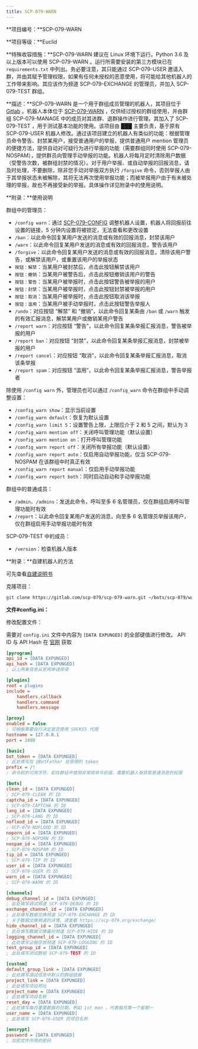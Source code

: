 ```yaml
---
title: SCP-079-WARN
---
```


<link rel="stylesheet" href="/css/chinese.css">

**项目编号：**SCP-079-WARN

**项目等级：**Euclid

**特殊收容措施：**SCP-079-WARN 建议在 Linux 环境下运行。Python 3.6 及以上版本可以使用 SCP-079-WARN 。运行所需要安装的第三方模块已在 `requirements.txt` 中列出。务必要注意，其只能通过 SCP-079-USER 邀请入群，并由其赋予管理权限，如果有任何未授权的恶意使用，将可能给其他机器人的工作带来影响。其应该作为频道 SCP-079-EXCHANGE 的管理员，并加入 SCP-079-TEST 群组。

**描述：**SCP-079-WARN 是一个用于群组成员管理的机器人，其项目位于 <a href="https://gitlab.com/scp-079/scp-079-warn" target="_blank">Gitlab</a> 。机器人本体位于 <a href="https://t.me/SCP_079_WARN_BOT" class="079" target="_blank">SCP-079-WARN</a> ，仅供经过授权的群组使用，并由群组 SCP-079-MANAGE 中的成员对其进群、退群操作进行管理。其加入了 SCP-079-TEST ，用于测试基本功能的使用。该项目由 ███ 主要负责，基于原有 SCP-079-USER 机器人修改。通过该项目建立的机器人有类似的功能：根据管理员命令警告、封禁某用户，接受普通用户的举报，提供普通用户 mention 管理员的便捷方法，提供自动对可疑行为进行举报的功能（需要群组同时使用 SCP-079-NOSPAM），提供群员向管理手动举报的功能。机器人将每月定时清除用户数据（受警告次数，被群组封禁的情况）。对于用户举报、或自动举报的回报消息，请及时处理，不要删除，除非您手动对举报双方执行 `/forgive` 命令，否则举报人由于其举报状态未被解除，其将无法再次使用举报功能；而被举报用户由于有未被处理的举报，故也不再接受新的举报。具体操作详见附录中的使用说明。

**附录：**使用说明

群组中的管理员：

- `/config warn`：通过 [SCP-079-CONFIG](/config/) 调整机器人设置，机器人将回报前往设置的链接，5 分钟内设置将被锁定，无法查看和更改设置
- `/ban`：以此命令回复某用户发送的消息或有效的回报消息，封禁该用户
- `/warn`：以此命令回复某用户发送的消息或有效的回报消息，警告该用户
- `/forgive`：以此命令回复某用户发送的消息或有效的回报消息，清除该用户警告，或解禁该用户，或重置该用户的举报状态
- `按钮：解禁`：当某用户被封禁后，点击此按钮解禁该用户
- `按钮：撤销`：当某用户被警告后，点击此按钮撤销该用户的警告
- `按钮：警告`：当某用户被举报时，点击此按钮警告被举报的用户
- `按钮：封禁`：当某用户被举报时，点击此按钮封禁被举报的用户
- `按钮：取消`：当某用户被举报时，点击此按钮取消该举报
- `按钮：滥用`：当某用户被手动举报时，点击此按钮警告举报人
- `/undo`：对应按钮 “解禁” 和 “撤销”，以此命令回复某条由 `/ban` 或 `/warn` 触发的有效汇报消息，解禁某用户或撤销某用户警告
- `/report warn`：对应按钮 “警告”，以此命令回复某条举报汇报消息，警告被举报的用户
- `/report ban`：对应按钮 “封禁”，以此命令回复某条举报汇报消息，封禁被举报的用户
- `/report cancel`：对应按钮 “取消”，以此命令回复某条举报汇报消息，取消该条举报
- `/report spam`：对应按钮 “滥用”，以此命令回复某条举报汇报消息，警告举报者

除使用 `/config warn` 外，管理员也可以通过 `/config_warn` 命令在群组中手动调整设置：

- `/config_warn show`：显示当前设置
- `/config_warn default`：恢复为默认设置
- `/config_warn limit 5`：设置警告上限，上限应介于 2 和 5 之间，默认为 3
- `/config_warn mention off`：关闭呼叫管理功能（默认设置） 
- `/config_warn mention on`：打开呼叫管理功能
- `/config_warn report off`：关闭所有举报功能（默认设置）
- `/config_warn report auto`：仅启用自动举报功能，仅当 SCP-079-NOSPAM 在该群组中时真正有效
- `/config_warn report manual`：仅启用手动举报功能
- `/config_warn report both`：同时启动自动和手动举报功能

群组中的普通成员：

- `/admin`、`/admins`：发送此命令，呼叫至多 6 名管理员，仅在群组启用呼叫管理功能时有效
- `/report`：以此命令回复某用户发送的消息，向至多 6 名管理员举报该用户，仅在群组启用手动举报功能时有效

SCP-079-TEST 中的成员：

- `/version`：检查机器人版本

**附录：**自建机器人的方法

可先查看<a href="/how/">自建说明书</a>

克隆项目：

```bash
git clone https://gitlab.com/scp-079/scp-079-warn.git ~/bots/scp-079/warn
```

**文件#config.ini：**

修改配置文件：

需要对 `config.ini` 文件中内容为 `[DATA EXPUNGED]` 的全部键值进行修改。 API ID 与 API Hash 在 <a href="https://my.telegram.org" target="_blank">官网</a> 获取

```ini
[pyrogram]
api_id = [DATA EXPUNGED]
api_hash = [DATA EXPUNGED]
; 以上两条信息从官网申请获得

[plugins]
root = plugins
include =
    handlers.callback
    handlers.command
    handlers.message

[proxy]
enabled = False
; 可根据需要自行决定是否使用 SOCKS5 代理
hostname = 127.0.0.1
port = 1080

[basic]
bot_token = [DATA EXPUNGED]
; 此处填写在 @BotFather 处获得的 token
prefix = /!
; 命令前的可用字符，如在群组中使用非常规命令前缀，需要机器人有获取普通消息的权限

[bots]
clean_id = [DATA EXPUNGED]
; SCP-079-CLEAN 的 ID
captcha_id = [DATA EXPUNGED]
; SCP-079-CAPTCHA 的 ID
lang_id = [DATA EXPUNGED]
; SCP-079-LANG 的 ID
noflood_id = [DATA EXPUNGED]
; SCP-079-NOFLOOD 的 ID
noporn_id = [DATA EXPUNGED]
; SCP-079-NOPORN 的 ID
nospam_id = [DATA EXPUNGED]
; SCP-079-NOSPAM 的 ID
tip_id = [DATA EXPUNGED]
; SCP-079-TIP 的 ID
user_id = [DATA EXPUNGED]
; SCP-079-USER 的 ID
warn_id = [DATA EXPUNGED]
; SCP-079-WARN 的 ID

[channels]
debug_channel_id = [DATA EXPUNGED]
; 此处填写调试频道 SCP-079-DEBUG 的 ID
exchange_channel_id = [DATA EXPUNGED]
; 此处填写数据交换频道 SCP-079-EXCHANGE 的 ID
; 关于数据交换频道的详情，请查看 https://scp-079.org/exchange/
hide_channel_id = [DATA EXPUNGED]
; 此处填写数据交换备份频道 SCP-079-HIDE 的 ID
logging_channel_id = [DATA EXPUNGED]
; 此处填写证据存放频道 SCP-079-LOGGING 的 ID
test_group_id = [DATA EXPUNGED]
; 此处填写测试群组 SCP-079-TEST 的 ID

[custom]
default_group_link = [DATA EXPUNGED]
; 此处填写调试信息中默认的群组链接
project_link = [DATA EXPUNGED]
; 此处填写项目网址
project_name = [DATA EXPUNGED]
; 此处填写项目名称
reset_day = [DATA EXPUNGED]
; 此处填写每月重置数据的日期，例如 1st mon ，代表每月第一个星期一
user_name = [DATA EXPUNGED]
; 此处填写 SCP-079-USER 的项目名称

[encrypt]
password = [DATA EXPUNGED]
; 加密文件所用的密码
```

<audio src="/audio/door/dooropenpage.ogg" autoplay></audio>
<audio id="dooropen079" src="/audio/door/dooropen079.ogg"/>
